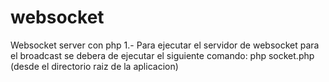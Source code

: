 # websocket
Websocket server con php
1.- Para ejecutar el servidor de websocket para el broadcast se debera de ejecutar el siguiente comando:
php socket.php (desde el directorio raiz de la aplicacion)
